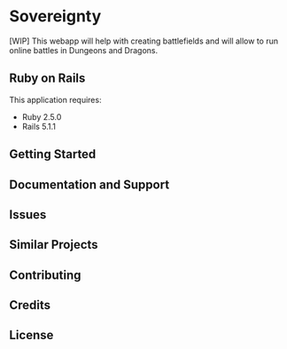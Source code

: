 Sovereignty
================
[WIP] This webapp will help with creating battlefields and will allow to run online battles in Dungeons and Dragons.

Ruby on Rails
-------------

This application requires:

- Ruby 2.5.0
- Rails 5.1.1

Getting Started
---------------

Documentation and Support
-------------------------

Issues
-------------

Similar Projects
----------------

Contributing
------------

Credits
-------

License
-------
